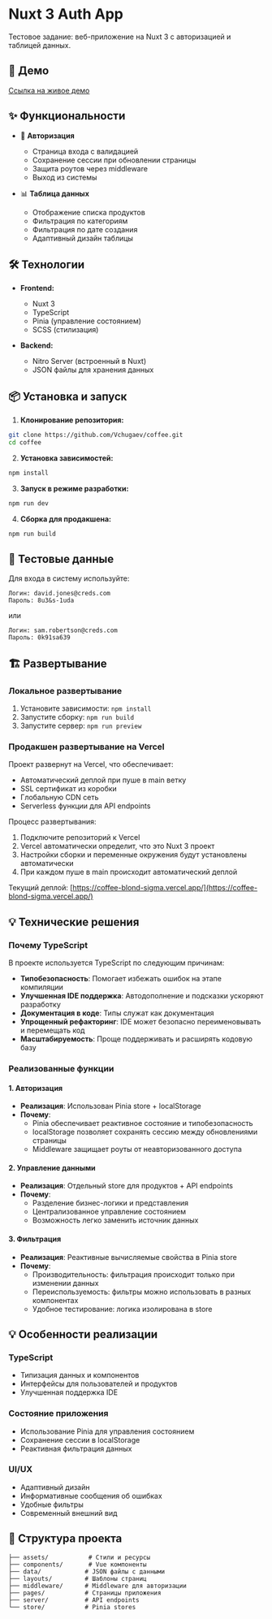 # Nuxt 3 Auth App

Тестовое задание: веб-приложение на Nuxt 3 с авторизацией и таблицей данных.

## 🚀 Демо

[Ссылка на живое демо](https://coffee-blond-sigma.vercel.app/)

## ✨ Функциональности

- 🔐 **Авторизация**
  - Страница входа с валидацией
  - Сохранение сессии при обновлении страницы
  - Защита роутов через middleware
  - Выход из системы

- 📊 **Таблица данных**
  - Отображение списка продуктов
  - Фильтрация по категориям
  - Фильтрация по дате создания
  - Адаптивный дизайн таблицы

## 🛠 Технологии

- **Frontend:**
  - Nuxt 3
  - TypeScript
  - Pinia (управление состоянием)
  - SCSS (стилизация)

- **Backend:**
  - Nitro Server (встроенный в Nuxt)
  - JSON файлы для хранения данных

## 📦 Установка и запуск

1. **Клонирование репозитория:**
```bash
git clone https://github.com/Vchugaev/coffee.git
cd coffee
```

2. **Установка зависимостей:**
```bash
npm install
```

3. **Запуск в режиме разработки:**
```bash
npm run dev
```

4. **Сборка для продакшена:**
```bash
npm run build
```

## 🔑 Тестовые данные

Для входа в систему используйте:

```
Логин: david.jones@creds.com
Пароль: 8u3&s-1uda
```

или

```
Логин: sam.robertson@creds.com
Пароль: 0k91sa639
```

## 🏗 Развертывание

### Локальное развертывание
1. Установите зависимости: `npm install`
2. Запустите сборку: `npm run build`
3. Запустите сервер: `npm run preview`

### Продакшен развертывание на Vercel
Проект развернут на Vercel, что обеспечивает:
- Автоматический деплой при пуше в main ветку
- SSL сертификат из коробки
- Глобальную CDN сеть
- Serverless функции для API endpoints

Процесс развертывания:
1. Подключите репозиторий к Vercel
2. Vercel автоматически определит, что это Nuxt 3 проект
3. Настройки сборки и переменные окружения будут установлены автоматически
4. При каждом пуше в main происходит автоматический деплой

Текущий деплой: [https://coffee-blond-sigma.vercel.app/](https://coffee-blond-sigma.vercel.app/)

## 💡 Технические решения

### Почему TypeScript
В проекте используется TypeScript по следующим причинам:
- **Типобезопасность**: Помогает избежать ошибок на этапе компиляции
- **Улучшенная IDE поддержка**: Автодополнение и подсказки ускоряют разработку
- **Документация в коде**: Типы служат как документация
- **Упрощенный рефакторинг**: IDE может безопасно переименовывать и перемещать код
- **Масштабируемость**: Проще поддерживать и расширять кодовую базу

### Реализованные функции

#### 1. Авторизация
- **Реализация**: Использован Pinia store + localStorage
- **Почему**: 
  - Pinia обеспечивает реактивное состояние и типобезопасность
  - localStorage позволяет сохранять сессию между обновлениями страницы
  - Middleware защищает роуты от неавторизованного доступа

#### 2. Управление данными
- **Реализация**: Отдельный store для продуктов + API endpoints
- **Почему**:
  - Разделение бизнес-логики и представления
  - Централизованное управление состоянием
  - Возможность легко заменить источник данных

#### 3. Фильтрация
- **Реализация**: Реактивные вычисляемые свойства в Pinia store
- **Почему**:
  - Производительность: фильтрация происходит только при изменении данных
  - Переиспользуемость: фильтры можно использовать в разных компонентах
  - Удобное тестирование: логика изолирована в store

## 💡 Особенности реализации

### TypeScript
- Типизация данных и компонентов
- Интерфейсы для пользователей и продуктов
- Улучшенная поддержка IDE

### Состояние приложения
- Использование Pinia для управления состоянием
- Сохранение сессии в localStorage
- Реактивная фильтрация данных

### UI/UX
- Адаптивный дизайн
- Информативные сообщения об ошибках
- Удобные фильтры
- Современный внешний вид

## 📝 Структура проекта

```
├── assets/           # Стили и ресурсы
├── components/       # Vue компоненты
├── data/            # JSON файлы с данными
├── layouts/         # Шаблоны страниц
├── middleware/      # Middleware для авторизации
├── pages/           # Страницы приложения
├── server/          # API endpoints
└── store/           # Pinia stores
```

